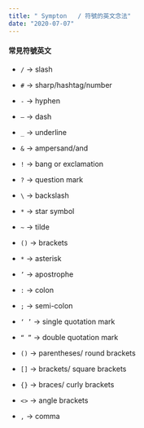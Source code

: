 ```yaml
---
title: " Sympton   / 符號的英文念法"
date: "2020-07-07"
---
```


#### 常見符號英文

* `/` -> slash

* `#` -> sharp/hashtag/number

* `-` -> hyphen

* `—` -> dash

* `_` -> underline

* `&` -> ampersand/and

* `!` -> bang or exclamation

* `?` -> question mark

* `\` -> backslash

* `*` -> star symbol

* `~` -> tilde

* `()` -> brackets

* `*` -> asterisk

* `’` -> apostrophe

* `:` -> colon

* `;` -> semi-colon

* `‘ ’` -> single quotation mark 

* `“ ”` -> double quotation mark

* `()` -> parentheses/ round brackets

* `[]` -> brackets/ square brackets

* `{}` ->  braces/ curly brackets

* `<>` -> angle brackets

* `,` -> comma




